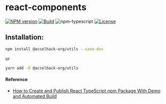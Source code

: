 # react-components
[![NPM version][npm-image]][npm-url]
[![Build][github-build]][github-build-url]
![npm-typescript]
[![License][github-license]][github-license-url]

## Installation:

```bash
npm install @accelhack-org/utils --save-dev
```

or

```bash
yarn add -D @accelhack-org/utils
```

#### Reference

* [How to Create and Publish React TypeScript npm Package With Demo and Automated Build](https://betterprogramming.pub/how-to-create-and-publish-react-typescript-npm-package-with-demo-and-automated-build-80c40ec28aca)

[npm-url]: https://www.npmjs.com/package/@accelhack-org/utils
[npm-image]: https://img.shields.io/npm/v/@accelhack-org/utils
[github-license]: https://img.shields.io/github/license/Accel-Hack/typescript-utils
[github-license-url]: https://github.com/Accel-Hack/typescript-utils/blob/master/LICENSE
[github-build]: https://github.com/Accel-Hack/typescript-utils/actions/workflows/publish.yml/badge.svg
[github-build-url]: https://github.com/Accel-Hack/typescript-utils/actions/workflows/publish.yml
[npm-typescript]: https://img.shields.io/npm/types/typescript-utils
